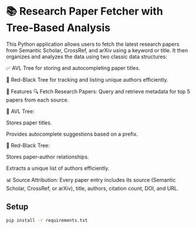 # 📚 Research Paper Fetcher with Tree-Based Analysis
This Python application allows users to fetch the latest research papers from Semantic Scholar, CrossRef, and arXiv using a keyword or title. It then organizes and analyzes the data using two classic data structures:

✅ AVL Tree for storing and autocompleting paper titles.

🔴 Red-Black Tree for tracking and listing unique authors efficiently.

🚀 Features
🔍 Fetch Research Papers: Query and retrieve metadata for top 5 papers from each source.

🌳 AVL Tree:

Stores paper titles.

Provides autocomplete suggestions based on a prefix.

🎨 Red-Black Tree:

Stores paper-author relationships.

Extracts a unique list of authors efficiently.

📊 Source Attribution: Every paper entry includes its source (Semantic Scholar, CrossRef, or arXiv), title, authors, citation count, DOI, and URL.

## Setup
```bash
pip install -r requirements.txt
